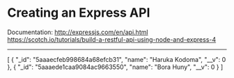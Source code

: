 # Creating an Express API

Documentation:
http://expressjs.com/en/api.html
https://scotch.io/tutorials/build-a-restful-api-using-node-and-express-4




-------------------------------------------------------

[
    {
        "_id": "5aaaecfeb998684a68efcb31",
        "name": "Haruka Kodoma",
        "__v": 0
    },
    {
        "_id": "5aaaede1caa9084ac9663550",
        "name": "Bora Huny",
        "__v": 0
    }
]